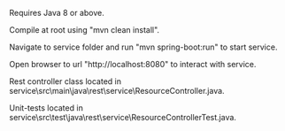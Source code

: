 Requires Java 8 or above.

Compile at root using "mvn clean install".

Navigate to service folder and run "mvn spring-boot:run" to start service.

Open browser to url "http://localhost:8080" to interact with service.

Rest controller class located in service\src\main\java\rest\service\ResourceController.java.

Unit-tests located in service\src\test\java\rest\service\ResourceControllerTest.java.

